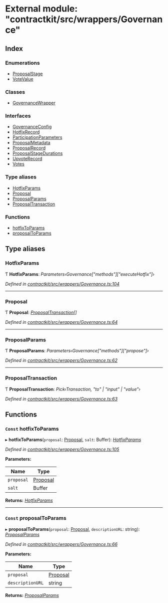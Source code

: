 # External module: "contractkit/src/wrappers/Governance"

## Index

### Enumerations

* [ProposalStage](../enums/_contractkit_src_wrappers_governance_.proposalstage.md)
* [VoteValue](../enums/_contractkit_src_wrappers_governance_.votevalue.md)

### Classes

* [GovernanceWrapper](../classes/_contractkit_src_wrappers_governance_.governancewrapper.md)

### Interfaces

* [GovernanceConfig](../interfaces/_contractkit_src_wrappers_governance_.governanceconfig.md)
* [HotfixRecord](../interfaces/_contractkit_src_wrappers_governance_.hotfixrecord.md)
* [ParticipationParameters](../interfaces/_contractkit_src_wrappers_governance_.participationparameters.md)
* [ProposalMetadata](../interfaces/_contractkit_src_wrappers_governance_.proposalmetadata.md)
* [ProposalRecord](../interfaces/_contractkit_src_wrappers_governance_.proposalrecord.md)
* [ProposalStageDurations](../interfaces/_contractkit_src_wrappers_governance_.proposalstagedurations.md)
* [UpvoteRecord](../interfaces/_contractkit_src_wrappers_governance_.upvoterecord.md)
* [Votes](../interfaces/_contractkit_src_wrappers_governance_.votes.md)

### Type aliases

* [HotfixParams](_contractkit_src_wrappers_governance_.md#hotfixparams)
* [Proposal](_contractkit_src_wrappers_governance_.md#proposal)
* [ProposalParams](_contractkit_src_wrappers_governance_.md#proposalparams)
* [ProposalTransaction](_contractkit_src_wrappers_governance_.md#proposaltransaction)

### Functions

* [hotfixToParams](_contractkit_src_wrappers_governance_.md#const-hotfixtoparams)
* [proposalToParams](_contractkit_src_wrappers_governance_.md#const-proposaltoparams)

## Type aliases

###  HotfixParams

Ƭ **HotfixParams**: *Parameters‹Governance["methods"]["executeHotfix"]›*

*Defined in [contractkit/src/wrappers/Governance.ts:104](https://github.com/celo-org/celo-monorepo/blob/master/packages/contractkit/src/wrappers/Governance.ts#L104)*

___

###  Proposal

Ƭ **Proposal**: *[ProposalTransaction](_contractkit_src_wrappers_governance_.md#proposaltransaction)[]*

*Defined in [contractkit/src/wrappers/Governance.ts:64](https://github.com/celo-org/celo-monorepo/blob/master/packages/contractkit/src/wrappers/Governance.ts#L64)*

___

###  ProposalParams

Ƭ **ProposalParams**: *Parameters‹Governance["methods"]["propose"]›*

*Defined in [contractkit/src/wrappers/Governance.ts:62](https://github.com/celo-org/celo-monorepo/blob/master/packages/contractkit/src/wrappers/Governance.ts#L62)*

___

###  ProposalTransaction

Ƭ **ProposalTransaction**: *Pick‹Transaction, "to" | "input" | "value"›*

*Defined in [contractkit/src/wrappers/Governance.ts:63](https://github.com/celo-org/celo-monorepo/blob/master/packages/contractkit/src/wrappers/Governance.ts#L63)*

## Functions

### `Const` hotfixToParams

▸ **hotfixToParams**(`proposal`: [Proposal](_contractkit_src_wrappers_governance_.md#proposal), `salt`: Buffer): *[HotfixParams](_contractkit_src_wrappers_governance_.md#hotfixparams)*

*Defined in [contractkit/src/wrappers/Governance.ts:105](https://github.com/celo-org/celo-monorepo/blob/master/packages/contractkit/src/wrappers/Governance.ts#L105)*

**Parameters:**

Name | Type |
------ | ------ |
`proposal` | [Proposal](_contractkit_src_wrappers_governance_.md#proposal) |
`salt` | Buffer |

**Returns:** *[HotfixParams](_contractkit_src_wrappers_governance_.md#hotfixparams)*

___

### `Const` proposalToParams

▸ **proposalToParams**(`proposal`: [Proposal](_contractkit_src_wrappers_governance_.md#proposal), `descriptionURL`: string): *[ProposalParams](_contractkit_src_wrappers_governance_.md#proposalparams)*

*Defined in [contractkit/src/wrappers/Governance.ts:66](https://github.com/celo-org/celo-monorepo/blob/master/packages/contractkit/src/wrappers/Governance.ts#L66)*

**Parameters:**

Name | Type |
------ | ------ |
`proposal` | [Proposal](_contractkit_src_wrappers_governance_.md#proposal) |
`descriptionURL` | string |

**Returns:** *[ProposalParams](_contractkit_src_wrappers_governance_.md#proposalparams)*
